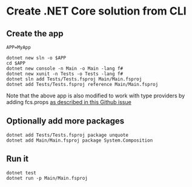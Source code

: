 # Create .NET Core solution from CLI

## Create the app
    APP=MyApp
    
    dotnet new sln -o $APP
    cd $APP
    dotnet new console -n Main -o Main -lang f#
    dotnet new xunit -n Tests -o Tests -lang f#
    dotnet sln add Tests/Tests.fsproj Main/Main.fsproj
    dotnet add Tests/Tests.fsproj reference Main/Main.fsproj

Note that the above app is also modified to work with type providers by adding fcs.props [as described in this Github issue](https://github.com/Microsoft/visualfsharp/issues/3303)

## Optionally add more packages
    dotnet add Tests/Tests.fsproj package unquote
    dotnet add Main/Main.fsproj package System.Composition
 
## Run it
    dotnet test
    dotnet run -p Main/Main.fsproj
